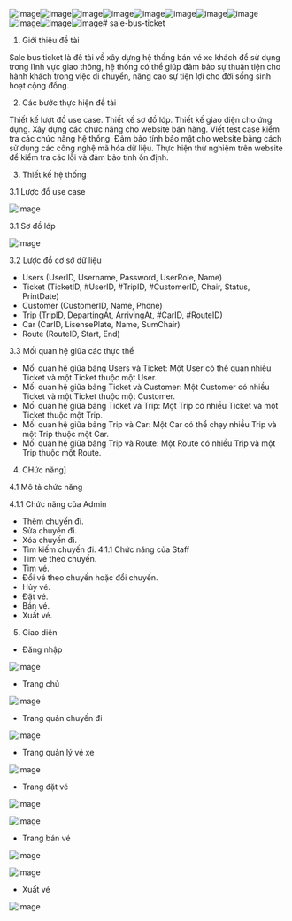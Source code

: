 ![image](https://github.com/Haunguyen42193/sale-bus-ticket/assets/92702518/a8c2e49d-7fab-43c1-bb80-7a2b4085c776)![image](https://github.com/Haunguyen42193/sale-bus-ticket/assets/92702518/fd2d9e21-71b5-40df-9913-a39c77e8da7d)![image](https://github.com/Haunguyen42193/sale-bus-ticket/assets/92702518/ad7fde75-90cf-46b5-b465-baa8bc2ddce3)![image](https://github.com/Haunguyen42193/sale-bus-ticket/assets/92702518/37e18c4a-4ed6-47a1-a131-abaa14bc5125)![image](https://github.com/Haunguyen42193/sale-bus-ticket/assets/92702518/ad167c80-4927-45c2-8781-7a40f32ca8c0)![image](https://github.com/Haunguyen42193/sale-bus-ticket/assets/92702518/73ad4ebb-5081-4750-abfd-107d6e53828f)![image](https://github.com/Haunguyen42193/sale-bus-ticket/assets/92702518/be608ab6-eba5-4d9c-ad58-fd472787bab3)![image](https://github.com/Haunguyen42193/sale-bus-ticket/assets/92702518/f861435d-96e4-4e57-aaa5-a52436574aa9)![image](https://github.com/Haunguyen42193/sale-bus-ticket/assets/92702518/331b167e-7e67-4f7d-bb40-6d0d727fbe12)![image](https://github.com/Haunguyen42193/sale-bus-ticket/assets/92702518/d88f3f0c-8c42-4b04-903e-6408bcdbbe9a)![image](https://github.com/Haunguyen42193/sale-bus-ticket/assets/92702518/38877074-7126-4413-b763-50dd4712afa7)# sale-bus-ticket
1. Giới thiệu đề tài

Sale bus ticket là đề tài về xây dựng hệ thống bán vé xe khách để sử dụng trong lĩnh vực giao thông, hệ thống có thể giúp đảm bảo sự thuận tiện cho hành khách trong việc di chuyển, nâng cao sự tiện lợi cho đời sống sinh hoạt cộng đồng.

2. Các bước thực hiện đề tài

Thiết kế lượt đồ use case.
Thiết kế sơ đồ lớp.
Thiết kế giao diện cho ứng dụng.
Xây dựng các chức năng cho website bán hàng.
Viết test case kiểm tra các chức năng hệ thống.
Đảm bảo tính bảo mật cho website bằng cách sử dụng các công nghệ mã hóa dữ liệu.
Thực hiện thử nghiệm trên website để kiểm tra các lỗi và đảm bảo tính ổn định.

3. Thiết kế hệ thống

3.1 Lược đồ use case

![image](https://github.com/Haunguyen42193/sale-bus-ticket/assets/92702518/de70337e-00a5-4430-8821-d0ff19e2e3a2)

3.1 Sơ đồ lớp

![image](https://github.com/Haunguyen42193/sale-bus-ticket/assets/92702518/33e2aae8-ea5f-4ff0-bd6a-45358c1bd154)

3.2 Lược đồ cơ sở dữ liệu

- Users (UserID, Username, Password, UserRole, Name)
- Ticket (TicketID, #UserID, #TripID, #CustomerID, Chair, Status, PrintDate)
- Customer (CustomerID, Name, Phone)
- Trip (TripID, DepartingAt, ArrivingAt, #CarID, #RouteID)
- Car (CarID, LisensePlate, Name, SumChair)
- Route (RouteID, Start, End)

3.3 Mối quan hệ giữa các thực thể

- Mối quan hệ giữa bảng Users và Ticket: Một User có thể quản nhiều Ticket và một Ticket thuộc một User.
- Mối quan hệ giữa bảng Ticket và Customer: Một Customer có nhiều Ticket và một Ticket thuộc một Customer.
- Mối quan hệ giữa bảng Ticket và Trip: Một Trip có nhiều Ticket và một Ticket thuộc một Trip.
- Mối quan hệ giữa bảng Trip và Car: Một Car có thể chạy nhiều Trip và một Trip thuộc một Car.
- Mối quan hệ giữa bảng Trip và Route: Một Route có nhiều Trip và một Trip thuộc một Route.

4. CHức năng]

4.1 Mô tả chức năng

4.1.1 Chức năng của Admin
- Thêm chuyến đi.
- Sửa chuyến đi.
- Xóa chuyến đi.
- Tìm kiếm chuyến đi.
4.1.1 Chức năng của Staff
- Tìm vé theo chuyến.
- Tìm vé.
- Đổi vé theo chuyến hoặc đổi chuyến.
- Hủy vé.
- Đặt vé.
- Bán vé.
- Xuất vé.

5. Giao diện

- Đăng nhập

![image](https://github.com/Haunguyen42193/sale-bus-ticket/assets/92702518/4c987cb2-1ce9-4558-9e36-6d52f65ed720)

- Trang chủ

![image](https://github.com/Haunguyen42193/sale-bus-ticket/assets/92702518/42eefcd4-50c9-4a1a-a574-15da452dcc97)

- Trang quản chuyến đi

![image](https://github.com/Haunguyen42193/sale-bus-ticket/assets/92702518/db574a89-05bd-4c84-85f9-d525bebc6545)

- Trang quản lý vé xe

![image](https://github.com/Haunguyen42193/sale-bus-ticket/assets/92702518/f58bd1a8-af0c-4f8b-a717-467b34d5ec2d)

- Trang đặt vé

![image](https://github.com/Haunguyen42193/sale-bus-ticket/assets/92702518/bd9fd090-5b51-4b24-876a-7a5a80f12a90)

![image](https://github.com/Haunguyen42193/sale-bus-ticket/assets/92702518/82856e22-8d9e-494a-ad76-1be0fc26a0ce)

- Trang bán vé

![image](https://github.com/Haunguyen42193/sale-bus-ticket/assets/92702518/9e62daa5-19bd-4dc6-822f-501d6773bbb3)

![image](https://github.com/Haunguyen42193/sale-bus-ticket/assets/92702518/620c74dd-fc1d-4504-b1ff-c74dc9745202)

- Xuất vé

![image](https://github.com/Haunguyen42193/sale-bus-ticket/assets/92702518/e1677898-e8c4-40f6-975f-fd73edba80d6)

